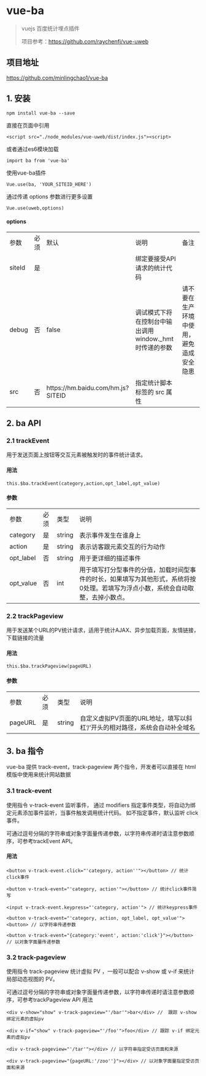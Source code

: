 # vue-ba

> vuejs 百度统计埋点插件
>
> 项目参考：https://github.com/raychenfj/vue-uweb

## 项目地址

https://github.com/minlingchao1/vue-ba

## 1. 安装

```
npm install vue-ba --save

```
直接在页面中引用
```
<script src="./node_modules/vue-uweb/dist/index.js"><script>
```

或者通过es6模块加载

```
import ba from 'vue-ba'

```
使用vue-ba插件

```
Vue.use(ba, 'YOUR_SITEID_HERE')

```
通过传递 options 参数进行更多设置

```
Vue.use(uweb,options)

```
#### options

<table><tr><td>参数</td><td>必须</td><td>默认</td><td>说明</td><td>备注</td></tr><tr><td>siteId</td><td>是</td><td></td><td>绑定要接受API请求的统计代码</td><td></td></tr><tr><td> debug </td><td>否</td><td>false</td><td>调试模式下将在控制台中输出调用window._hmt时传递的参数</td><td>请不要在生产环境中使用，避免造成安全隐患</td></tr><tr><td> src </td><td>否</td><td>https://hm.baidu.com/hm.js?SITEID</td><td>指定统计脚本标签的 src 属性</td><td></td></tr></table>

## 2. ba API

### 2.1 trackEvent

用于发送页面上按钮等交互元素被触发时的事件统计请求。

#### 用法

```
this.$ba.trackEvent(category,action,opt_label,opt_value)
```

#### 参数

<table><tr><td>参数</td><td>必须</td><td>类型</td><td>说明</td></tr><tr><td> category </td><td>是</td><td> string </td><td>表示事件发生在谁身上</td></tr>
<tr><td> action </td><td>是</td><td> string </td><td>表示访客跟元素交互的行为动作</td></tr><tr><td> opt_label </td><td>否</td><td> string </td><td>用于更详细的描述事件</td></tr><tr><td> opt_value </td><td>否</td><td> int </td><td>用于填写打分型事件的分值，加载时间型事件的时长，如果填写为其他形式，系统将按0处理。若填写为浮点小数，系统会自动取整，去掉小数点。</td></tr></table>

### 2.2 trackPageview

用于发送某个URL的PV统计请求，适用于统计AJAX、异步加载页面，友情链接，下载链接的流量

#### 用法

```
this.$ba.trackPageview(pageURL)

```

#### 参数

<table><tr><td>参数</td><td>必须</td><td>类型</td><td>说明</td></tr><tr><td>pageURL </td><td>是</td><td> string </td><td>自定义虚拟PV页面的URL地址，填写以斜杠‘/’开头的相对路径，系统会自动补全域名</td></tr></table>

## 3. ba 指令

vue-ba 提供 track-event，track-pageview 两个指令，开发者可以直接在 html 模版中使用来统计网站数据

### 3.1 track-event

使用指令 v-track-event 监听事件， 通过 modifiers 指定事件类型，将自动为绑定元素添加事件监听，当事件触发调用统计代码。 如不指定事件，默认监听 click 事件。

可通过逗号分隔的字符串或对象字面量传递参数，以字符串传递时请注意参数顺序，可参考trackEvent API。

#### 用法

```
<button v-track-event.click="'category, action''"></button> // 统计click事件

<button v-track-event="'category, action'"></button> // 统计click事件简写

<input v-track-event.keypress="'category, action'"> // 统计keypress事件

<button v-track-event="'category, action, opt_label, opt_value'"><button> // 以字符串传递参数

<button v-track-event="{category:'event', action:'click'}"></button> // 以对象字面量传递参数
```

### 3.2 track-pageview

使用指令 track-pageview 统计虚拟 PV ，一般可以配合 v-show 或 v-if 来统计局部动态视图的 PV。

可通过逗号分隔的字符串或对象字面量传递参数，以字符串传递时请注意参数顺序，可参考trackPageview API
用法

```
<div v-show="show" v-track-pageview="'/bar'">bar</div> //  跟踪 v-show 绑定元素的虚拟pv

<div v-if="show" v-track-pageview="'/foo'">foo</div> // 跟踪 v-if 绑定元素的虚拟pv

<div v-track-pageview="'/tar'"></div> // 以字符串指定受访页面和来源

<div v-track-pageview="{pageURL:'/zoo''}"></div> // 以对象字面量指定受访页面和来源
```